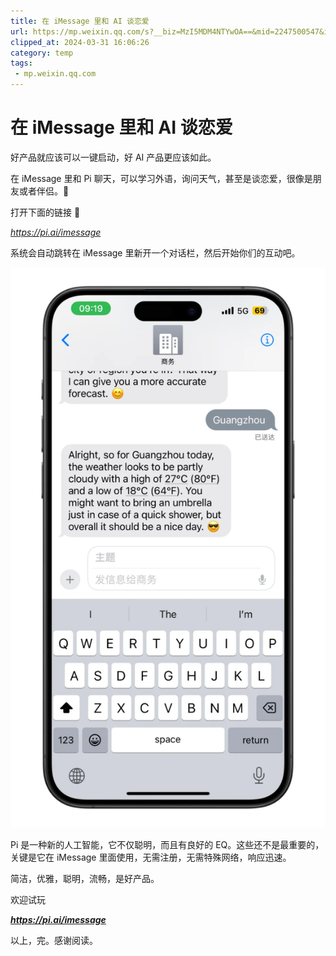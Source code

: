 ```yaml
---
title: 在 iMessage 里和 AI 谈恋爱
url: https://mp.weixin.qq.com/s?__biz=MzI5MDM4NTYwOA==&mid=2247500547&idx=1&sn=9f04e0ddb66a66fdc01232e217a886fc&chksm=ec2238a4db55b1b2b99a1e3c3f5c15b8cec8595a525efc0ae907b0371b52297957560528ac5a&mpshare=1&scene=1&srcid=0306OOpOf1KeeA9btpO1jkTK&sharer_shareinfo=41002a41f207c338b5a6c24c2dd4bbf1&sharer_shareinfo_first=41002a41f207c338b5a6c24c2dd4bbf1#rd
clipped_at: 2024-03-31 16:06:26
category: temp
tags: 
 - mp.weixin.qq.com
---
```



# 在 iMessage 里和 AI 谈恋爱

好产品就应该可以一键启动，好 AI 产品更应该如此。  

在 iMessage 里和 Pi 聊天，可以学习外语，询问天气，甚至是谈恋爱，很像是朋友或者伴侣。🤩

  

打开下面的链接 🦥

*https://pi.ai/imessage*

  

系统会自动跳转在 iMessage 里新开一个对话栏，然后开始你们的互动吧。

![图片](assets/1711872386-f7061aedaf0924d369147d1b5484c8d6.webp)

Pi 是一种新的人工智能，它不仅聪明，而且有良好的 EQ。这些还不是最重要的，关键是它在 iMessage 里面使用，无需注册，无需特殊网络，响应迅速。

  

简洁，优雅，聪明，流畅，是好产品。

  

欢迎试玩

***https://pi.ai/imessage***

  

以上，完。感谢阅读。